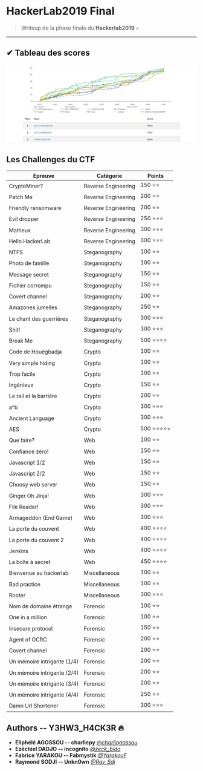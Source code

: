 # HackerLab2019 Final
> Writeup de la phase finale du <b>Hackerlab2019</b> 💀 
 
---
## ✔ Tableau des scores 
<img src="scoreboard.jpeg">

## Les Challenges du CTF
<table>
	<thead>
		<th>Epreuve</th>
		<th>Catégorie</th>
		<th>Points</th>
	</thead>
	<tr>
		<td>CryptoMiner?</td>
		<td>Reverse Engineering</td>
		<td>150 ⭐⭐ </td>
	</tr>
	<tr>
		<td>Patch Me</td>
		<td>Reverse Engineering</td>
		<td>200 ⭐⭐ </td>
	</tr>
	<tr>
		<td>Friendly ransomware</td>
		<td>Reverse Engineering</td>
		<td>200 ⭐⭐</td>
	</tr>
	<tr>
		<td>Evil dropper</td>
		<td>Reverse Engineering</td>
		<td>250 ⭐⭐⭐</td>
	</tr>
	<tr>
		<td>Matheux</td>
		<td>Reverse Engineering</td>
		<td>300 ⭐⭐⭐</td>
	</tr>
	<tr>
		<td>Hello HackerLab</td>
		<td>Reverse Engineering</td>
		<td>300 ⭐⭐⭐</td>
	</tr>	
	<tr>
		<td>NTFS</td>
		<td>Steganography</td>
		<td>100 ⭐⭐</td>
	</tr>
	<tr>
		<td>Photo de famille</td>
		<td>Steganography</td>
		<td>100 ⭐⭐</td>
	</tr>
	<tr>
		<td>Message secret</td>
		<td>Steganography</td>
		<td>150 ⭐⭐</td>
	</tr>
	<tr>
		<td>Fichier corrompu</td>
		<td>Steganography</td>
		<td>150 ⭐⭐</td>
	</tr>
	<tr>
		<td>Covert channel</td>
		<td>Steganography</td>
		<td>200 ⭐⭐</td>
	</tr>
	<tr>
		<td>Amazones jumelles</td>
		<td>Steganography</td>
		<td>250 ⭐⭐</td>
	</tr>
	<tr>
		<td>Le chant des guerrières</td>
		<td>Steganography</td>
		<td>300 ⭐⭐⭐</td>
	</tr>
	<tr>
		<td>Shit!</td>
		<td>Steganography</td>
		<td>300 ⭐⭐⭐</td>
	</tr>
	<tr>
		<td>Break Me</td>
		<td>Steganography</td>
		<td>500 ⭐⭐⭐⭐</td>
	</tr>
	<tr>
		<td>Code de Houégbadja</td>
		<td>Crypto</td>
		<td>100 ⭐⭐</td>
	</tr>
	<tr>
		<td>Very simple hiding</td>
		<td>Crypto</td>
		<td>100 ⭐⭐</td>
	</tr>
	<tr>
		<td>Trop facile</td>
		<td>Crypto</td>
		<td>100 ⭐⭐</td>
	</tr>
	<tr>
		<td>Ingénieux</td>
		<td>Crypto</td>
		<td>150 ⭐⭐</td>
	</tr>
	<tr>
		<td>Le rail et la barrière</td>
		<td>Crypto</td>
		<td>200 ⭐⭐</td>
	</tr>
	<tr>
		<td>a^b</td>
		<td>Crypto</td>
		<td>300 ⭐⭐⭐</td>
	</tr>
	<tr>
		<td>Ancient Language</td>
		<td>Crypto</td>
		<td>300 ⭐⭐⭐</td>
	</tr>
	<tr>
		<td>AES</td>
		<td>Crypto</td>
		<td>500 ⭐⭐⭐⭐⭐</td>
	</tr>
	<tr>
		<td>Que faire?</td>
		<td>Web</td>
		<td>100 ⭐⭐</td>
	</tr>
	<tr>
		<td>Confiance zéro!</td>
		<td>Web</td>
		<td>150 ⭐⭐</td>
	</tr>
	<tr>
		<td>Javascript 1/2</td>
		<td>Web</td>
		<td>150 ⭐⭐</td>
	</tr>
	<tr>
		<td>Javascript 2/2</td>
		<td>Web</td>
		<td>150 ⭐⭐</td>
	</tr>
	<tr>
		<td>Choosy web server </td>
		<td>Web</td>
		<td>150 ⭐⭐</td>
	</tr>
	<tr>
		<td>Ginger Oh Jinja! </td>
		<td>Web</td>
		<td>300 ⭐⭐⭐</td>
	</tr>
	<tr>
		<td>File Reader! </td>
		<td>Web</td>
		<td>300 ⭐⭐⭐</td>
	</tr>
	<tr>
		<td>Armageddon (End Game) </td>
		<td>Web</td>
		<td>300 ⭐⭐⭐</td>
	</tr>
	<tr>
		<td>La porte du couvent </td>
		<td>Web</td>
		<td>400 ⭐⭐⭐⭐</td>
	</tr>
		<tr>
		<td>La porte du couvent 2</td>
		<td>Web</td>
		<td>400 ⭐⭐⭐⭐</td>
	</tr>
	<tr>
		<td>Jenkins </td>
		<td>Web</td>
		<td>400 ⭐⭐⭐⭐</td>
	</tr>
	<tr>
		<td>La boîte à secret </td>
		<td>Web</td>
		<td>450 ⭐⭐⭐⭐</td>
	</tr>
	<tr>
		<td>Bienvenue au hackerlab </td>
		<td>Miscellaneous</td>
		<td>100 ⭐⭐</td>
	</tr>
		<tr>
		<td>Bad practice </td>
		<td>Miscellaneous</td>
		<td>100 ⭐⭐</td>
	</tr>
	<tr>
		<td>Rooter </td>
		<td>Miscellaneous</td>
		<td>300 ⭐⭐⭐</td>
	</tr>
	<tr>
		<td>Nom de domaine étrange </td>
		<td>Forensic</td>
		<td>100 ⭐⭐</td>
	</tr>
	<tr>
		<td>One in a million </td>
		<td>Forensic</td>
		<td>100 ⭐⭐</td>
	</tr>
	<tr>
		<td>Insecure protocol </td>
		<td>Forensic</td>
		<td>150 ⭐⭐</td>
	</tr>
	<tr>
		<td>Agent of OCRC </td>
		<td>Forensic</td>
		<td>200 ⭐⭐</td>
	</tr>
	<tr>
		<td>Covert channel </td>
		<td>Forensic</td>
		<td>200 ⭐⭐</td>
	</tr>
	<tr>
		<td>Un mémoire intrigante (1/4) </td>
		<td>Forensic</td>
		<td>200 ⭐⭐</td>
	</tr>
	<tr>
		<td>Un mémoire intrigante (2/4) </td>
		<td>Forensic</td>
		<td>200 ⭐⭐</td>
	</tr>
	<tr>
		<td>Un mémoire intrigante (3/4) </td>
		<td>Forensic</td>
		<td>200 ⭐⭐</td>
	</tr>
	<tr>
		<td>Un mémoire intrigante (4/4) </td>
		<td>Forensic</td>
		<td>250 ⭐⭐</td>
	</tr>
	<tr>
		<td>Damn Url Shortener </td>
		<td>Forensic</td>
		<td>300 ⭐⭐⭐</td>
	</tr>
</table>

## Authors -- Y3HW3_H4CK3R :fire:
* **Eliphélé AGOSSOU -- charliepy** *[@charliagossou](https://twitter.com/charliagossou)*
* **Ezéchiel DADJO -- incognito** *[@zeck_bido](https://twitter.com/zeck_bido)*
* **Fabrice YARAKOU -- Fabmystik** *[@YarakouF](https://twitter.com/YarakouF)*
* **Raymond SODJI -- Unkn0wn** *[@Ray_Sdj](https://twitter.com/Ray_Sdj)*
